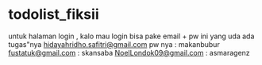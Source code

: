 # todolist_fiksii
untuk halaman login , kalo mau login bisa pake email + pw ini yang uda ada tugas"nya
hidayahridho.safitri@gmail.com pw nya : makanbubur
fustatuk@gmail.com : skansaba
NoelLondok09@gmail.com : asmaragenz
